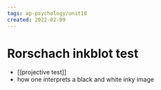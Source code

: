 ```yaml
---
tags: ap-psychology/unit10 
created: 2022-02-09
---
```


# Rorschach inkblot test

- [[projective test]]
- how one interprets a black and white inky image 
